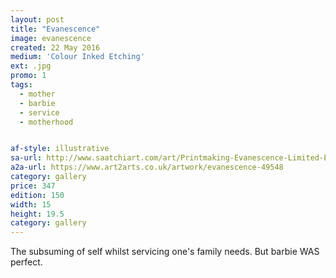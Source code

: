 ```yaml
---
layout: post
title: "Evanescence"
image: evanescence
created: 22 May 2016
medium: 'Colour Inked Etching'
ext: .jpg
promo: 1
tags:
  - mother
  - barbie
  - service
  - motherhood


af-style: illustrative
sa-url: http://www.saatchiart.com/art/Printmaking-Evanescence-Limited-Edition-1-of-150/19454/3003600/view
a2a-url: https://www.art2arts.co.uk/artwork/evanescence-49548
category: gallery
price: 347
edition: 150
width: 15
height: 19.5
category: gallery
---
```


The subsuming of self whilst servicing one's family needs. But barbie WAS perfect.
